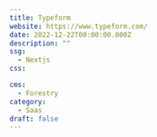 ```yaml
---
title: Typeform
website: https://www.typeform.com/
date: 2022-12-22T00:00:00.000Z
description: ""
ssg:
  - Nextjs
css:

cms:
  - Forestry
category:
  - Saas
draft: false
---
```

